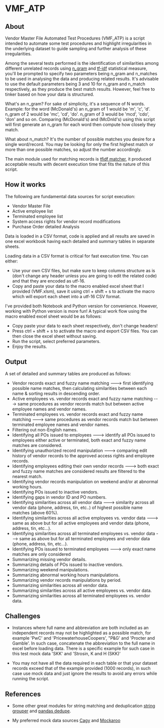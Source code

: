 # VMF_ATP

## About

Vendor Master File Automated Test Procedures (VMF_ATP) is a script intended to automate some test procedures and highlight irregularities in the underlying dataset to guide sampling and further analysis of these irregularities.

Among the several tests performed is the identification of similarities among different unrelated records using [n_gram](https://en.wikipedia.org/wiki/N-gram) and [tf-idf](https://en.wikipedia.org/wiki/Tf%E2%80%93idf) statistical measure, you'll be prompted to specify two parameters being n_gram and n_matches to be used in analysing the data and producing related results. It's advisable to use the default parameters being 3 and 10 for n_gram and n_match respectively, as they produce the best match results. However, feel free to tinker based on how your data is structured.

What's an n_gram? For sake of simplicity, it's a sequence of N words. Example: for the word (McDonald's) an n_gram of 1 would be 'm', 'c', 'd'. n_gram of 2 would be 'mc', 'cd', 'do'. n_gram of 3 would be 'mcd', 'cdo', 'don' and so on. Comparing (McDonald's) and (McDnld's) using this script will first generate an n_gram for each word then compute how closely they match.

What about n_match? It's the number of possible matches you desire for a single word/record. You may be looking for only the first highest match or more than one possible matches, so adjust the number accordingly.

The main module used for matching records is [tfidf matcher](https://github.com/LouisTsiattalou/tfidf_matcher), it produced acceptable results with decent execution time that fits the nature of this script. 

## How it works

The following are fundamental data sources for script execution:

- Vendor Master File
- Active employee list
- Terminated employee list
- System access rights for vendor record modifications
- Purchase Order detailed Analysis

Data is loaded in a CSV format, code is applied and all results are saved in one excel workbook having each detailed and summary tables in separate sheets.

Loading data in a CSV format is critical for fast execution time. You can either:

- Use your own CSV files, but make sure to keep columns structure as is (don't change any header unless you are going to edit the related code) and that they are encoded as utf-16.
- Copy and paste your data to the macro enabled excel sheet that I provided (VMF.xlsm), save it using ctrl + shift + s to activate the macro which will export each sheet into a utf-16 CSV format.

I've provided both Notebook and Python version for convenience. However, working with Python version is more fun! A typical work flow using the macro enabled excel sheet would be as follows:

- Copy paste your data to each sheet respectively, don't change headers!
- Press ctrl + shift + s to activate the macro and export CSV files. You can then close the excel sheet without saving.
- Run the script, select preferred parameters.
- Enjoy the results.

## Output

A set of detailed and summary tables are produced as follows:

- Vendor records exact and fuzzy name matching ---> first identifying possible name matches, then calculating similarities between each name & sorting results in descending order.
- Active employees vs. vendor records exact and fuzzy name matching ---> same procedures as vendor records match but between active employee names and vendor names.
- Terminated employees vs. vendor records exact and fuzzy name matching ---> same procedures as vendor records match but between terminated employee names and vendor names.
- Filtering out non-English names.
- Identifying all POs issued to employees ---> identify all POs issued to employees either active or terminated, both exact and fuzzy name matches are considered.
- Identifying unauthorized record manipulation ---> comparing edit history of vendor records to the approved access rights and employee records.
- Identifying employees editing their own vendor records ---> both exact and fuzzy name matches are considered results are filtered to the nearest match.
- Identifying vendor records manipulation on weekend and/or at abnormal working hours.
- Identifying POs issued to inactive vendors.
- Identifying gaps in vendor ID and PO numbers.
- Identifying similarities across all vendor data ---> similarity across all vendor data (phone, address, tin, etc..) of highest possible name matches (above 60%).
- Identifying similarities across all active employees vs. vendor data ---> same as above but for all active employees and vendor data (phone, address, tin, etc...).
- Identifying similarities across all terminated employees vs. vendor data ---> same as above but for all terminated employees and vendor data (phone, address, tin, etc...).
- Identifying POs issued to terminated employees ---> only exact name matches are only considered
- Summarizing missing vendor details.
- Summarizing details of POs issued to inactive vendors.
- Summarizing weekend manipulations.
- Summarizing abnormal working hours manipulations.
- Summarizing vendor records manipulations by period.
- Summarizing similarities across all vendor data.
- Summarizing similarities across all active employees vs. vendor data.
- Summarizing similarities across all terminated employees vs. vendor data.

## Challenges

- Instances where full name and abbreviation are both included as an independent records may not be highlighted as a possible match, for example 'PwC' and 'PricewaterhouseCoopers', "P&G' and 'Procter and Gamble'. In such case, concatenate the abbreviation to the full name in excel before loading data. There is a specific example for such case in this test mock data 'SKK' and 'Strosin, K and H (SKK)'
 
- You may not have all the data required in each table or that your dataset records exceed that of the example provided (1000 records), in such case use mock data and just ignore the results to avoid any errors while running the script.

## References

- Some other great modules for string matching and deduplication [string grouper](https://github.com/Bergvca/string_grouper) and [pandas dedupe](https://github.com/Lyonk71/pandas-dedupe).

- My preferred mock data sources [Cagy](https://www.cagy.org/test-data-generator/?) and [Mockaroo](https://www.mockaroo.com/)
